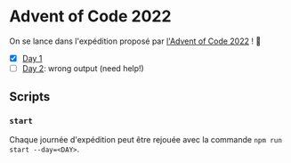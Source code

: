# Advent of Code 2022

On se lance dans l'expédition proposé par [l'Advent of Code 2022](https://adventofcode.com/) ! 🚀

- [x] [Day 1](./src/day/1/)
- [ ] [Day 2](./src/day/2/): wrong output (need help!)

## Scripts

### `start`

Chaque journée d'expédition peut être rejouée avec la commande `npm run start --day=<DAY>`.
